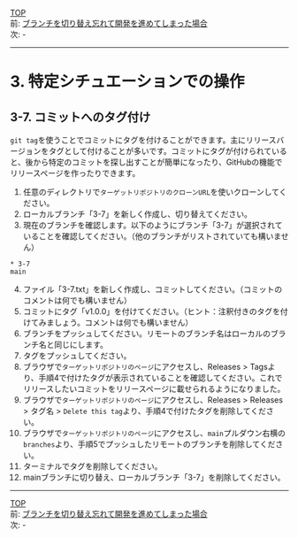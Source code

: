 [TOP](../README.md)   
前: [ブランチを切り替え忘れて開発を進めてしまった場合](./stash.md)  
次: -

---

# 3. 特定シチュエーションでの操作
## 3-7. コミットへのタグ付け
`git tag`を使うことでコミットにタグを付けることができます。主にリリースバージョンをタグとして付けることが多いです。コミットにタグが付けられていると、後から特定のコミットを探し出すことが簡単になったり、GitHubの機能でリリースページを作ったりできます。  

1. 任意のディレクトリで`ターゲットリポジトリのクローンURL`を使いクローンしてください。
2. ローカルブランチ「3-7」を新しく作成し、切り替えてください。
3. 現在のブランチを確認します。以下のようにブランチ「3-7」が選択されていることを確認してください。（他のブランチがリストされていても構いません）
```
* 3-7
main
```
4. ファイル「3-7.txt」を新しく作成し、コミットしてください。（コミットのコメントは何でも構いません）
5. コミットにタグ「v1.0.0」を付けてください。（ヒント：注釈付きのタグを付けてみましょう。コメントは何でも構いません）
6. ブランチをプッシュしてください。リモートのブランチ名はローカルのブランチ名と同じにします。
7. タグをプッシュしてください。
8. ブラウザで`ターゲットリポジトリのページ`にアクセスし、Releases > Tagsより、手順4で付けたタグが表示されていることを確認してください。これでリリースしたいコミットをリリースページに載せられるようになりました。
9.  ブラウザで`ターゲットリポジトリのページ`にアクセスし、Releases > Releases > タグ名 > `Delete this tag`より、手順4で付けたタグを削除してください。
10. ブラウザで`ターゲットリポジトリのページ`にアクセスし、`main`プルダウン右横の`branches`より、手順5でプッシュしたリモートのブランチを削除してください。
11. ターミナルでタグを削除してください。
12. mainブランチに切り替え、ローカルブランチ「3-7」を削除してください。

--- 

[TOP](../README.md)   
前: [ブランチを切り替え忘れて開発を進めてしまった場合](./stash.md)  
次: -